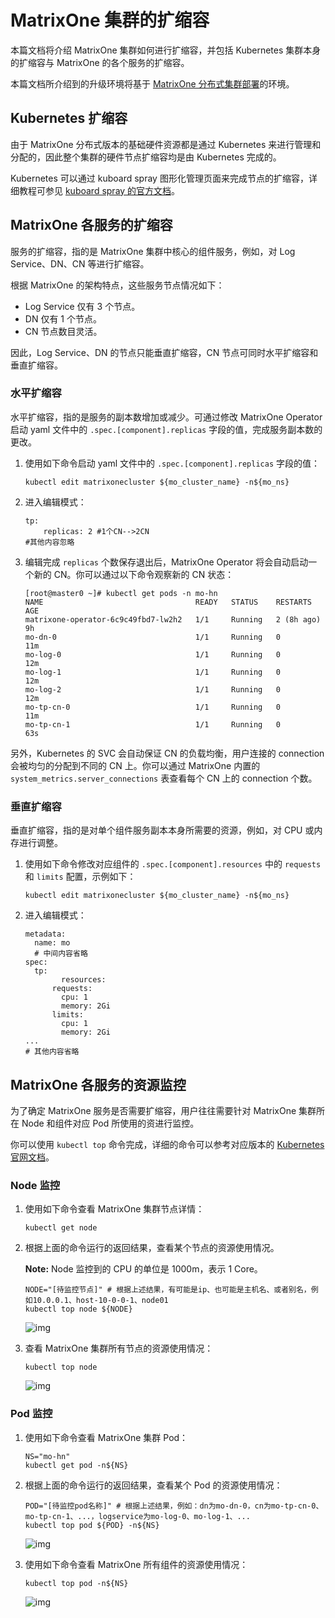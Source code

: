 # MatrixOne 集群的扩缩容

本篇文档将介绍 MatrixOne 集群如何进行扩缩容，并包括 Kubernetes 集群本身的扩缩容与 MatrixOne 的各个服务的扩缩容。

本篇文档所介绍到的升级环境将基于 [MatrixOne 分布式集群部署](deploy-MatrixOne-cluster.md)的环境。

## Kubernetes 扩缩容

由于 MatrixOne 分布式版本的基础硬件资源都是通过 Kubernetes 来进行管理和分配的，因此整个集群的硬件节点扩缩容均是由 Kubernetes 完成的。

Kubernetes 可以通过 kuboard spray 图形化管理页面来完成节点的扩缩容，详细教程可参见 [kuboard spray 的官方文档](https://kuboard-spray.cn/guide/maintain/add-replace-node.html#%E5%B7%A5%E4%BD%9C%E8%8A%82%E7%82%B9)。

## MatrixOne 各服务的扩缩容

服务的扩缩容，指的是 MatrixOne 集群中核心的组件服务，例如，对 Log Service、DN、CN 等进行扩缩容。

根据 MatrixOne 的架构特点，这些服务节点情况如下：

- Log Service 仅有 3 个节点。
- DN 仅有 1 个节点。
- CN 节点数目灵活。

因此，Log Service、DN 的节点只能垂直扩缩容，CN 节点可同时水平扩缩容和垂直扩缩容。

### 水平扩缩容

水平扩缩容，指的是服务的副本数增加或减少。可通过修改 MatrixOne Operator 启动 yaml 文件中的 `.spec.[component].replicas` 字段的值，完成服务副本数的更改。

1. 使用如下命令启动 yaml 文件中的 `.spec.[component].replicas` 字段的值：

    ```
    kubectl edit matrixonecluster ${mo_cluster_name} -n${mo_ns}
    ```

2. 进入编辑模式：

    ```
    tp:
        replicas: 2 #1个CN-->2CN
    #其他内容忽略    
    ```

3. 编辑完成 `replicas` 个数保存退出后，MatrixOne Operator 将会自动启动一个新的 CN。你可以通过以下命令观察新的 CN 状态：

    ```
    [root@master0 ~]# kubectl get pods -n mo-hn      
    NAME                                  READY   STATUS    RESTARTS     AGE
    matrixone-operator-6c9c49fbd7-lw2h2   1/1     Running   2 (8h ago)   9h
    mo-dn-0                               1/1     Running   0            11m
    mo-log-0                              1/1     Running   0            12m
    mo-log-1                              1/1     Running   0            12m
    mo-log-2                              1/1     Running   0            12m
    mo-tp-cn-0                            1/1     Running   0            11m
    mo-tp-cn-1                            1/1     Running   0            63s
    ```

另外，Kubernetes 的 SVC 会自动保证 CN 的负载均衡，用户连接的 connection 会被均匀的分配到不同的 CN 上。你可以通过 MatrixOne 内置的 `system_metrics.server_connections` 表查看每个 CN 上的 connection 个数。

### 垂直扩缩容

垂直扩缩容，指的是对单个组件服务副本本身所需要的资源，例如，对 CPU 或内存进行调整。

1. 使用如下命令修改对应组件的 `.spec.[component].resources` 中的 `requests` 和 `limits` 配置，示例如下：

    ```
    kubectl edit matrixonecluster ${mo_cluster_name} -n${mo_ns}
    ```

2. 进入编辑模式：

    ```
    metadata:
      name: mo
      # 中间内容省略
    spec:
      tp:
    		resources:
          requests:
            cpu: 1
            memory: 2Gi
          limits:
            cpu: 1
            memory: 2Gi
    ...
    # 其他内容省略
    ```

## MatrixOne 各服务的资源监控

为了确定 MatrixOne 服务是否需要扩缩容，用户往往需要针对 MatrixOne 集群所在 Node 和组件对应 Pod 所使用的资进行监控。

你可以使用 `kubectl top` 命令完成，详细的命令可以参考对应版本的 [Kubernetes 官网文档](https://kubernetes.io/docs/reference/generated/kubectl/kubectl-commands#top)。

### Node 监控

1. 使用如下命令查看 MatrixOne 集群节点详情：

    ```
    kubectl get node
    ```

2. 根据上面的命令运行的返回结果，查看某个节点的资源使用情况。

    __Note:__ Node 监控到的 CPU 的单位是 1000m，表示 1 Core。

    ```
    NODE="[待监控节点]" # 根据上述结果，有可能是ip、也可能是主机名、或者别名，例如10.0.0.1、host-10-0-0-1、node01
    kubectl top node ${NODE}
    ```

    ![img](https://wdcdn.qpic.cn/MTY4ODg1NzQyNDQ2MjA3NQ_26882_o0_zGd-Bas_79VSn_1681273662?w=1136&h=424)

3. 查看 MatrixOne 集群所有节点的资源使用情况：

    ```
    kubectl top node
    ```

    ![img](https://wdcdn.qpic.cn/MTY4ODg1NzQyNDQ2MjA3NQ_262920_-FbamlYNvfA3MZ_Q_1681274050?w=1222&h=176)

### Pod 监控

1. 使用如下命令查看 MatrixOne 集群 Pod：

    ```
    NS="mo-hn"
    kubectl get pod -n${NS}
    ```

2. 根据上面的命令运行的返回结果，查看某个 Pod 的资源使用情况：

    ```
    POD="[待监控pod名称]" # 根据上述结果，例如：dn为mo-dn-0，cn为mo-tp-cn-0、mo-tp-cn-1、...，logservice为mo-log-0、mo-log-1、...
    kubectl top pod ${POD} -n${NS}
    ```

    ![img](https://wdcdn.qpic.cn/MTY4ODg1NzQyNDQ2MjA3NQ_868871_vHRDl2Xto4ZMN6S4_1681273933?w=1372&h=594)

3. 使用如下命令查看 MatrixOne 所有组件的资源使用情况：

    ```
    kubectl top pod -n${NS}
    ```

    ![img](https://wdcdn.qpic.cn/MTY4ODg1NzQyNDQ2MjA3NQ_855850_Otf-sCx5KPZhaprO_1681274035?w=1274&h=384)
